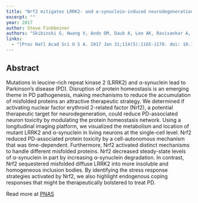 ```yaml
---
title: "Nrf2 mitigates LRRK2- and α-synuclein-induced neurodegeneration by modulating proteostasis."
excerpt: ""
year: 2017
author: Steve Finkbeiner
authors: "Skibinski G, Hwang V, Ando DM, Daub A, Lee AK, Ravisankar A, Modan S, Finucane MM, Shaby BA, Finkbeiner S."
links:
  - "[Proc Natl Acad Sci U S A. 2017 Jan 31;114(5):1165-1170. doi: 10.1073/pnas.1522872114.](http://www.pnas.org/content/114/5/1165.long)
---
```



## Abstract

Mutations in leucine-rich repeat kinase 2 (LRRK2) and α-synuclein lead to Parkinson’s disease (PD). Disruption of protein homeostasis is an emerging theme in PD pathogenesis, making mechanisms to reduce the accumulation of misfolded proteins an attractive therapeutic strategy. We determined if activating nuclear factor erythroid 2-related factor (Nrf2), a potential therapeutic target for neurodegeneration, could reduce PD-associated neuron toxicity by modulating the protein homeostasis network. Using a longitudinal imaging platform, we visualized the metabolism and location of mutant LRRK2 and α-synuclein in living neurons at the single-cell level. Nrf2 reduced PD-associated protein toxicity by a cell-autonomous mechanism that was time-dependent. Furthermore, Nrf2 activated distinct mechanisms to handle different misfolded proteins. Nrf2 decreased steady-state levels of α-synuclein in part by increasing α-synuclein degradation. In contrast, Nrf2 sequestered misfolded diffuse LRRK2 into more insoluble and homogeneous inclusion bodies. By identifying the stress response strategies activated by Nrf2, we also highlight endogenous coping responses that might be therapeutically bolstered to treat PD.

Read more at [PNAS](https://www.pnas.org/content/114/5/1165.long)
